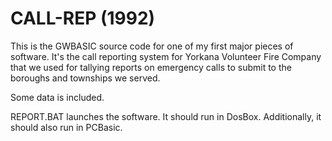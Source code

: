 # CALL-REP (1992)

This is the GWBASIC source code for one of my first major pieces of software.
It's the call reporting system for Yorkana Volunteer Fire Company that we used
for tallying reports on emergency calls to submit to the boroughs and townships
we served.

Some data is included.

REPORT.BAT launches the software. It should run in DosBox. Additionally, it should
also run in PCBasic.
